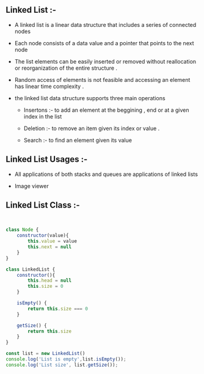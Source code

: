 ## Linked List :-

- A linked list is a linear data structure that includes a series of connected nodes 

- Each node consists of a data value and a pointer that points to the next node 

- The list elements can be easily inserted or removed without reallocation or reorganization of the entire structure .

- Random access of elements is not feasible and accessing an element has linear time complexity .

- the linked list data structure supports three main operations 

    * Insertons :- to add an element at the beggining , end or at a given index in the list
    
    * Deletion :- to remove an item given its index or value .

    * Search :- to find an element given its value

## Linked List Usages :-

- All applications of both stacks and queues are applications of linked lists 

- Image viewer

##  Linked List Class :-

```javaScript


class Node {
    constructor(value){
        this.value = value
        this.next = null
    }
}

class LinkedList {
    constructor(){
        this.head = null
        this.size = 0
    }

    isEmpty() {
        return this.size === 0
    }

    getSize() {
        return this.size
    }
}

const list = new LinkedList()
console.log('List is empty',list.isEmpty());
console.log('List size', list.getSize());

```

